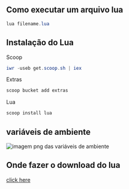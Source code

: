 ## Como executar um arquivo lua
```powershell
lua filename.lua
```

## Instalação do Lua
Scoop
```powershell
iwr -useb get.scoop.sh | iex
```

Extras
```powershell
scoop bucket add extras
```

Lua
```powershell
scoop install lua
```

## variáveis de ambiente
<image src="./public/variaveis-ambiente.png" alt="imagem png das variáveis de ambiente">

## Onde fazer o download do lua
[click here](https://www.lua.org/download.html)
